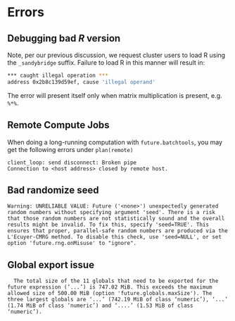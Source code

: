 
# Errors

## Debugging bad _R_ version

Note, per our previous discussion, we request cluster users to load R using the `_sandybridge` suffix. 
Failure to load R in this manner will result in:

```bash
*** caught illegal operation ***
address 0x2b8c139d59ef, cause 'illegal operand'
```

The error will present itself only when matrix multiplication is present, e.g. `%*%`.

## Remote Compute Jobs

When doing a long-running computation with `future.batchtools`, you may get the following errors under `plan(remote)`

```
client_loop: send disconnect: Broken pipe
Connection to <host address> closed by remote host.
```

## Bad randomize seed

```
Warning: UNRELIABLE VALUE: Future ('<none>') unexpectedly generated random numbers without specifying argument 'seed'. There is a risk that those random numbers are not statistically sound and the overall results might be invalid. To fix this, specify 'seed=TRUE'. This ensures that proper, parallel-safe random numbers are produced via the L'Ecuyer-CMRG method. To disable this check, use 'seed=NULL', or set option 'future.rng.onMisuse' to "ignore".
```

## Global export issue

```
  The total size of the 11 globals that need to be exported for the future expression (‘...’) is 747.02 MiB. This exceeds the maximum allowed size of 500.00 MiB (option 'future.globals.maxSize'). The three largest globals are ‘...’ (742.19 MiB of class ‘numeric’), ‘...’ (1.74 MiB of class ‘numeric’) and ‘....’ (1.53 MiB of class ‘numeric’).
```
